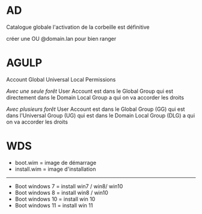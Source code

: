 # AD
Catalogue globale
l'activation de la corbeille est définitive

créer une OU @domain.lan pour bien ranger

# AGULP
Account Global Universal Local Permissions

*Avec une seule forêt*
User Account est dans le Global Group qui est directement dans le Domain Local Group a qui on va accorder les droits

*Avec plusieurs forêt*
User Account est dans le Global Group (GG) qui est dans l'Universal Group (UG) qui est dans le Domain Local Group (DLG) a qui on va accorder les droits

# WDS
- boot.wim = image de démarrage
- install.wim = image d'installation
-------------------------------------------------------------
- Boot windows 7 = install win7 / win8/ win10
- Boot windows 8 = install win8 / win10
- Boot windows 10 = install win 10
- Boot windows 11 = install win 11